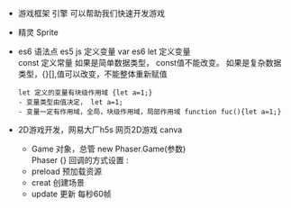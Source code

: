 - 游戏框架 引擎 可以帮助我们快速开发游戏
- 精灵 Sprite



- es6 语法点
  es5 js 定义变量 var
  es6 let 定义变量  
      const 定义常量
      如果是简单数据类型，
      const值不能改变。
      如果是复杂数据类型，{}[],值可以改变，不能整体重新赋值


      let 定义的变量有块级作用域 {let a=1;} 
      - 变量类型由值决定， let a=1;
      - 变量一定有作用域，全局，块级作用域，局部作用域 function fuc(){let a=1;}
     
- 2D游戏开发，网易大厂h5s
  网页2D游戏 canva
  - Game 对象，总管
  new Phaser.Game(参数)  
  Phaser {}     回调的方式设置 :
  - preload 预加载资源 
  - creat 创建场景
  - update 更新 每秒60帧